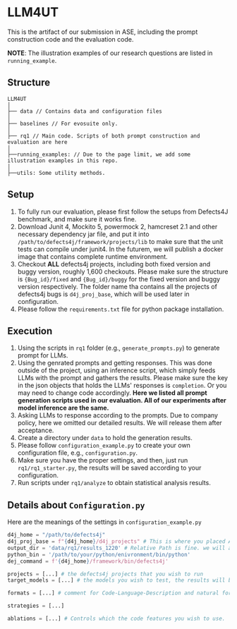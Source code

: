 # LLM4UT

This is the artifact of our submission in ASE, including the prompt construction code and the evaluation code.

**NOTE**: The illustration examples of our research questions are listed in `running_example`.

## Structure
```
LLM4UT
│
├── data // Contains data and configuration files
│
├── baselines // For evosuite only.
│
├── rq1 // Main code. Scripts of both prompt construction and evaluation are here
│
├──running_examples: // Due to the page limit, we add some illustration examples in this repo.
│
├──utils: Some utility methods.
```

## Setup

1. To fully run our evaluation, please first follow the setups from Defects4J benchmark, and make sure it works fine.
2. Download Junit 4, Mockito 5, powermock 2, hamcreset 2.1 and other necessary dependency jar file, and put it into `/path/to/defects4j/framework/projects/lib` to make sure that the unit tests can compile under junit4. In the futurem, we will publish a docker image that contains complete runtime environment.
3. Checkout **ALL** defects4j projects, including both fixed version and buggy version, roughly 1,600 checkouts. Please make sure the structure is `{Bug_id}/fixed` and `{Bug_id}/buggy` for the fixed version and buggy version respectively. 
The folder name tha contains all the projects of defects4j bugs is `d4j_proj_base`, which will be used later in configuration.
4. Please follow the `requirements.txt` file for python package installation.

## Execution 
1. Using the scripts in `rq1` folder (e.g., `generate_prompts.py`) to generate prompt for LLMs.
2. Using the genrated prompts and getting responses. This was done outside of the project, using an inference script, which simply feeds LLMs with the prompt and gathers the results. Please make sure the key in the json objects that holds the LLMs' responses is `completion`. Or you may need to change code accordingly.
   **Here we listed all prompt generation scripts used in our evaluation. All of our experiments after model inference are the same.**
3. Asking LLMs to response according to the prompts. Due to company policy, here we omitted our detailed results. We will release them after acceptance.
4. Create a directory under `data` to hold the generation results.
5. Please follow `configuration_example.py` to create your own configuration file, e.g., `configuration.py`.
6. Make sure you have the proper settings, and then, just run `rq1/rq1_starter.py`, the results will be saved according to your configuration.
7. Run scripts under `rq1/analyze` to obtain statistical analysis results.

## Details about `Configuration.py`
Here are the meanings of the settings in `configuration_example.py`

```python
d4j_home = "/path/to/defects4j"
d4j_proj_base = f"{d4j_home}/d4j_projects" # This is where you placed ALL defects4j projects
output_dir = 'data/rq1/results_1220' # Relative Path is fine. we will automatically insert the path to LLM4UT project.
python_bin = '/path/to/your/python/enivronment/bin/python' 
dej_command = f'{d4j_home}/framework/bin/defects4j'

projects = [...] # the defects4j projects that you wish to run
target_models = [...] # the models you wish to test, the results will be placed under the folder with the model names.

formats = [...] # comment for Code-Language-Description and natural for Natural-Language-Description. Details can be found in running_examples.

strategies = [...]

ablations = [...] # Controls which the code features you wish to use.
```








